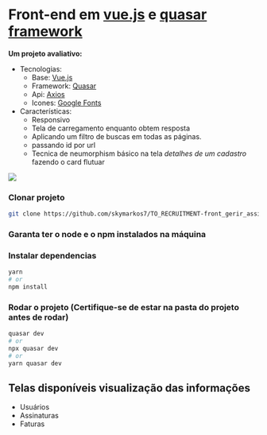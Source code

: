 # Front-end em [vue.js](https://vuejs.org/) e [quasar framework](https://quasar.dev/)

**Um projeto avaliativo:**
  - Tecnologias:
    - Base: [Vue.js](https://vuejs.org/)
    - Framework: [Quasar](https://quasar.dev/)
    - Api: [Axios](https://axios-http.com/ptbr/)
    - Icones: [Google Fonts](https://fonts.google.com/icons)
  - Características:
    - Responsivo
    - Tela de carregamento enquanto obtem resposta
    - Aplicando um filtro de buscas em todas as páginas.
    - passando id por url
    - Tecnica de neumorphism básico na tela *detalhes de um cadastro* fazendo o card flutuar

![](src/assets/overview.gif)


### Clonar projeto
```bash
git clone https://github.com/skymarkos7/TO_RECRUITMENT-front_gerir_assinaturas-.git
```
### Garanta ter o node e o npm instalados na máquina

### Instalar dependencias
```bash
yarn
# or
npm install
```

### Rodar o projeto (Certifique-se de estar na pasta do projeto antes de rodar)
```bash
quasar dev
# or
npx quasar dev
# or
yarn quasar dev
```


## Telas disponíveis visualização das informações
  - Usuários
  - Assinaturas
  - Faturas

